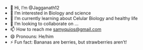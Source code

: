 - 👋 Hi, I’m @Jagganath12
- 👀 I’m interested in Biology and science
- 🌱 I’m currently learning about Celular Biology and healthy life
- 💞️ I’m looking to collaborate on ...
- 📫 How to reach me samyquios@gmail.com
- 😄 Pronouns: He/him
- ⚡ Fun fact: Bananas are berries, but strawberries aren’t!

<!---
Jagganath12/Jagganath12 is a ✨ special ✨ repository because its `README.md` (this file) appears on your GitHub profile.
You can click the Preview link to take a look at your changes.
--->
